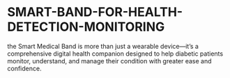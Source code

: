 # SMART-BAND-FOR-HEALTH-DETECTION-MONITORING
the Smart Medical Band is more than just a wearable device—it’s a comprehensive digital health companion designed to help diabetic patients monitor, understand, and manage their condition with greater ease and confidence.
